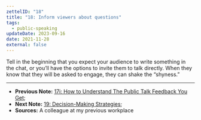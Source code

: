 ```yaml
---
zettelID: "18"
title: "18: Inform viewers about questions"
tags:
  - public-speaking
updateDate: 2023-09-16
date: 2021-11-28
external: false
---
```


Tell in the beginning that you expect your audience to write something in the chat, or you’ll have the options to invite them to talk directly. When they know that they will be asked to engage, they can shake the “shyness.”

---

- **Previous Note:** [17i: How to Understand The Public Talk Feedback You Get](/notes/17i/);
- **Next Note:** [19: Decision-Making Strategies](/notes/19/);
- **Sources:** A colleague at my previous workplace
